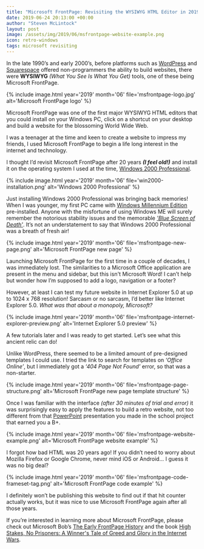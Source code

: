 ```yaml
---
title: "Microsoft FrontPage: Revisiting the WYSIWYG HTML Editor in 2019"
date: 2019-06-24 20:13:00 +00:00
author: "Steven McLintock"
layout: post
image: /assets/img/2019/06/msfrontpage-website-example.png
icon: retro-windows
tags: microsoft revisiting
---
```


In the late 1990’s and early 2000’s, before platforms such as [WordPress](https://wordpress.org/) and [Squarespace](https://www.squarespace.com) offered non-programmers the ability to build websites, there were **WYSIWYG** *(What You See Is What You Get)* tools, one of these being Microsoft FrontPage.

{%
    include image.html
    year='2019'
    month='06'
    file='msfrontpage-logo.jpg'
    alt='Microsoft FrontPage logo'
%}

Microsoft FrontPage was one of the first major WYSIWYG HTML editors that you could install on your Windows PC, click on a shortcut on your desktop and build a website for the blossoming World Wide Web.

I was a teenager at the time and keen to create a website to impress my friends, I used Microsoft FrontPage to begin a life long interest in the internet and technology.

I thought I’d revisit Microsoft FrontPage after 20 years ***(I feel old!)*** and install it on the operating system I used at the time, [Windows 2000 Professional](http://news.bbc.co.uk/2/hi/business/642671.stm).

{%
    include image.html
    year='2019'
    month='06'
    file='win2000-installation.png'
    alt='Windows 2000 Professional'
%}

Just installing Windows 2000 Professional was bringing back memories! When I was younger, my first PC came with [Windows Millennium Edition](https://www.thurrott.com/windows/90610/throwback-thursday-windows-millennium-edition) pre-installed. Anyone with the misfortune of using Windows ME will surely remember the notorious stability issues and the memorable *['Blue Screen of Death'](https://www.howtogeek.com/163452/everything-you-need-to-know-about-the-blue-screen-of-death/)*. It’s not an understatement to say that Windows 2000 Professional was a breath of fresh air!

{%
    include image.html
    year='2019'
    month='06'
    file='msfrontpage-new-page.png'
    alt='Microsoft FrontPage new page'
%}

Launching Microsoft FrontPage for the first time in a couple of decades, I was immediately lost. The similarities to a Microsoft Office application are present in the menu and sidebar, but this isn't Microsoft Word! I can’t help but wonder how I’m supposed to add a logo, navigation or a footer?

However, at least I can test my future website in Internet Explorer 5.0 at up to 1024 x 768 resolution! Sarcasm or no sarcasm, I’d better like Internet Explorer 5.0. *What was that about a monopoly, Microsoft?*

{%
    include image.html
    year='2019'
    month='06'
    file='msfrontpage-internet-explorer-preview.png'
    alt='Internet Explorer 5.0 preview'
%}

A few tutorials later and I was ready to get started. Let’s see what this ancient relic can do!

Unlike WordPress, there seemed to be a limited amount of pre-designed templates I could use. I tried the link to search for templates on *‘Office Online’*, but I immediately got a *‘404 Page Not Found’* error, so that was a non-starter.

{%
    include image.html
    year='2019'
    month='06'
    file='msfrontpage-page-structure.png'
    alt='Microsoft FrontPage new page template structure'
%}

Once I was familiar with the interface *(after 30 minutes of trial and error)* it was surprisingly easy to apply the features to build a retro website, not too different from that [PowerPoint](https://www.free-power-point-templates.com/articles/history-of-powerpoint-the-amazing-facts-you-did-not-know/) presentation you made in the school project that earned you a B+.

{%
    include image.html
    year='2019'
    month='06'
    file='msfrontpage-website-example.png'
    alt='Microsoft FrontPage website example'
%}

I forgot how bad HTML was 20 years ago! If you didn’t need to worry about Mozilla Firefox or Google Chrome, never mind iOS or Android... I guess it was no big deal?

{%
    include image.html
    year='2019'
    month='06'
    file='msfrontpage-code-frameset-tag.png'
    alt='Microsoft FrontPage code example'
%}

I definitely won’t be publishing this website to find out if that hit counter actually works, but it was nice to use Microsoft FrontPage again after all those years.

If you’re interested in learning more about Microsoft FrontPage, please check out Microsoft Bob’s [The Early FrontPage History](http://www.microsoftbob.com/post/The-Early-FrontPage-History) and the book [High Stakes, No Prisoners: A Winner's Tale of Greed and Glory in the Internet Wars](https://www.goodreads.com/book/show/1077156.High_Stakes_No_Prisoners_).